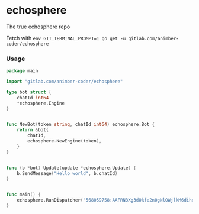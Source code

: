 # echosphere

The true echosphere repo

Fetch with
`env GIT_TERMINAL_PROMPT=1 go get -u gitlab.com/animber-coder/echosphere`


### Usage
```go
package main

import "gitlab.com/animber-coder/echosphere"

type bot struct {
	chatId int64
	*echosphere.Engine
}


func NewBot(token string, chatId int64) echosphere.Bot {
	return &bot{
		chatId,
		echosphere.NewEngine(token),
	}
}


func (b *bot) Update(update *echosphere.Update) {
	b.SendMessage("Hello world", b.chatId)
}


func main() {
	echosphere.RunDispatcher("568059758:AAFRN3Xg3dOkfe2n0gNlOWjlkM6dihommPQ", false, NewBot)
}
```

